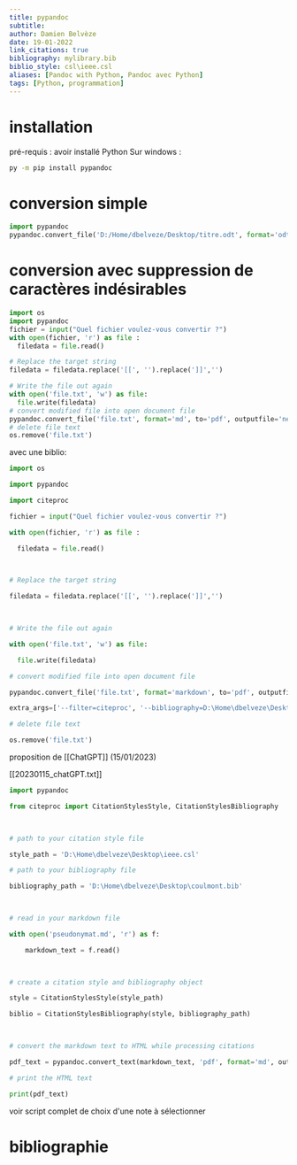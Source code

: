 ```yaml
---
title: pypandoc
subtitle:
author: Damien Belvèze
date: 19-01-2022
link_citations: true
bibliography: mylibrary.bib
biblio_style: csl\ieee.csl
aliases: [Pandoc with Python, Pandoc avec Python]
tags: [Python, programmation]
---
```


# installation

pré-requis : avoir installé Python
Sur windows : 

``````bash
py -m pip install pypandoc
``````

# conversion simple

``````python
import pypandoc
pypandoc.convert_file('D:/Home/dbelveze/Desktop/titre.odt', format='odt', to='md', outputfile='D:/Home/dbelveze/Desktop/titre.md')
``````

# conversion avec suppression de caractères indésirables
``````python
import os
import pypandoc
fichier = input("Quel fichier voulez-vous convertir ?")
with open(fichier, 'r') as file :
  filedata = file.read()

# Replace the target string
filedata = filedata.replace('[[', '').replace(']]','')

# Write the file out again
with open('file.txt', 'w') as file:
  file.write(filedata)
# convert modified file into open document file
pypandoc.convert_file('file.txt', format='md', to='pdf', outputfile='new_file.pdf')
# delete file text
os.remove('file.txt')
``````

avec une biblio:

````python
import os

import pypandoc

import citeproc

fichier = input("Quel fichier voulez-vous convertir ?")

with open(fichier, 'r') as file :

  filedata = file.read()

  

# Replace the target string

filedata = filedata.replace('[[', '').replace(']]','')

  

# Write the file out again

with open('file.txt', 'w') as file:

  file.write(filedata)

# convert modified file into open document file

pypandoc.convert_file('file.txt', format='markdown', to='pdf', outputfile='new_file.pdf',

extra_args=['--filter=citeproc', '--bibliography=D:\Home\dbelveze\Desktop\obsidian3.bib', '--csl=D:\Home\dbelveze\Desktop\ieee.csl'])

# delete file text

os.remove('file.txt')
`````

proposition de [[ChatGPT]] (15/01/2023)

[[20230115_chatGPT.txt]]

````python
import pypandoc

from citeproc import CitationStylesStyle, CitationStylesBibliography

  

# path to your citation style file

style_path = 'D:\Home\dbelveze\Desktop\ieee.csl'

# path to your bibliography file

bibliography_path = 'D:\Home\dbelveze\Desktop\coulmont.bib'

  

# read in your markdown file

with open('pseudonymat.md', 'r') as f:

    markdown_text = f.read()

  

# create a citation style and bibliography object

style = CitationStylesStyle(style_path)

biblio = CitationStylesBibliography(style, bibliography_path)

  

# convert the markdown text to HTML while processing citations

pdf_text = pypandoc.convert_text(markdown_text, 'pdf', format='md', outputfile='pdf_text.pdf', extra_args=['--citeproc', f'--bibliography=D:\Home\dbelveze\Desktop\coulmont.bib'])

# print the HTML text

print(pdf_text)
`````





voir script complet de choix d'une note à sélectionner 

# bibliographie

